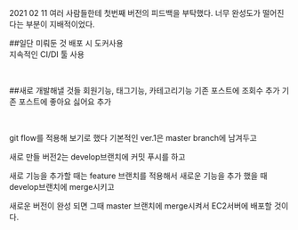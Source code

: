 2021 02 11
여러 사람들한테 첫번째 버전의 피드백을 부탁했다.
너무 완성도가 떨어진다는 부분이 지배적이었다.

##일단 미뤄둔 것 
배포 시 도커사용<br>
지속적인 CI/DI 툴 사용

<br>

##새로 개발해낼 것들
회원기능, 태그기능, 카테고리기능
기존 포스트에 조회수 추가
기존 포스트에 좋아요 싫어요 추가

<br>

git flow를 적용해 보기로 했다
기본적인 ver.1은 master branch에 남겨두고

새로 만들 버전2는 develop브랜치에 커밋 푸시를 하고

새로 기능을 추가할 때는 feature 브랜치를 적용해서
새로운 기능을 추가 했을 때 develop브랜치에 merge시키고

새로운 버전이 완성 되면 그때 master 브랜치에 merge시켜서
EC2서버에 배포할 것이다.